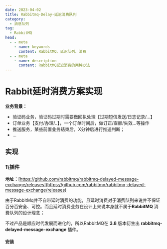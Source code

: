 ```yaml
---
date: 2023-04-02
title: Rabbitmq-Delay-延迟消费队列
category: 
  - 消息队列
tag:
  - RabbitMQ
head:
  - - meta
    - name: keywords
      content: RabbitMQ、延迟队列、消费
  - - meta
    - name: description
      content: RabbitMQ延迟消费的两种办法
---
```

# Rabbit延时消费方案实现

**业务背景：**

- 验证码业务，验证码过期时需要做回执处理【过期短信发送/日志记录/...】
- 订单业务【支付/办理/..】，一个订单时间后，做订正/查额/失效...等操作
- 推送服务，某些前置业务结束后，X分钟后进行推送判断；
- ...

## 实现

### 1\插件

**地址：**[https://github.com/rabbitmq/rabbitmq-delayed-message-exchange/releases](https://github.com/rabbitmq/rabbitmq-delayed-message-exchange/releases)

由于RabbitMq并不自带延时消费的功能，且延时消费对于消费队列来说并不保证百分百安全、可控。而且延时消费业务在设计上来说本身就不属于**RabbitMQ** 消费队列的设计理念；

不过产品是顺应时代发展而进化的，所以RabbitMQ在 **3.8** 版本衍生出 **rabbitmq-delayed-message-exchange** 插件。

#### 安装

